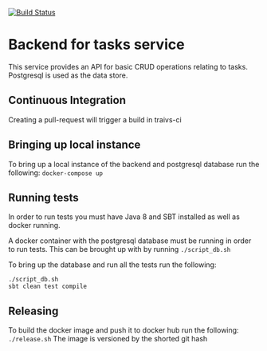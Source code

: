 [![Build Status](https://travis-ci.com/ryandkb8/tasks-backend.svg?branch=master)](https://travis-ci.com/ryandkb8/tasks-backend)

# Backend for tasks service

This service provides an API for basic CRUD operations relating to tasks. Postgresql is used as the data store.

## Continuous Integration 
Creating a pull-request will trigger a build in traivs-ci

## Bringing up local instance
To bring up a local instance of the backend and postgresql database run the following:  `docker-compose up`

## Running tests
In order to run tests you must have Java 8 and SBT installed as well as docker running.

A docker container with the postgresql database must be running in order to run tests. This can be brought up with by running `./script_db.sh`

To bring up the database and run all the tests run the following:
```
./script_db.sh
sbt clean test compile
```


## Releasing
To build the docker image and push it to docker hub run the following: `./release.sh`
The image is versioned by the shorted git hash